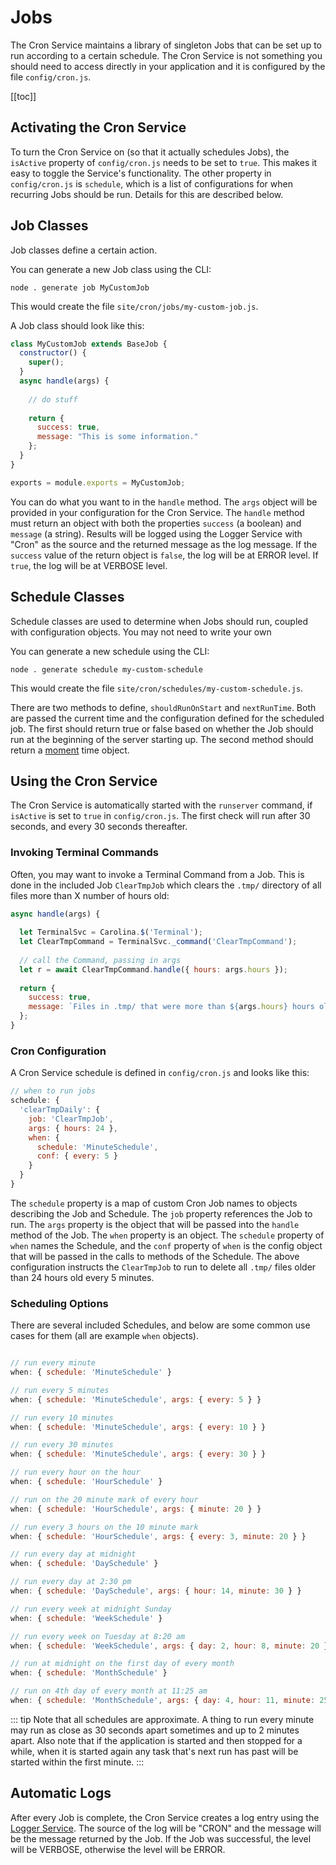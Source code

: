 
# Jobs

The Cron Service maintains a library of singleton Jobs that can be set up to 
run according to a certain schedule. The Cron Service is not something you
should need to access directly in your application and it is configured by the 
file `config/cron.js`.

[[toc]]

## Activating the Cron Service

To turn the Cron Service on (so that it actually schedules Jobs), the 
`isActive` property of `config/cron.js` needs to be set to `true`. This makes 
it easy to toggle the Service's functionality. The other property in 
`config/cron.js` is `schedule`, which is a list of configurations for 
when recurring Jobs should be run. Details for this are described below.

## Job Classes

Job classes define a certain action.

You can generate a new Job class using the CLI:

```
node . generate job MyCustomJob
```

This would create the file
`site/cron/jobs/my-custom-job.js`.

A Job class should look like this:

```javascript
class MyCustomJob extends BaseJob {
  constructor() {
    super();
  }
  async handle(args) {
    
    // do stuff
    
    return {
      success: true,
      message: "This is some information."
    };
  }
}

exports = module.exports = MyCustomJob;
```

You can do what you want to in the `handle` method. The `args` object will be
provided in your configuration for the Cron Service. The `handle` method must 
return an object with both the properties `success` (a boolean) and `message`
(a string). Results will be logged using the Logger Service with "Cron" as the 
source and the returned message as the log message. If the `success` value 
of the return object is `false`, the log will be at ERROR level. If `true`,
the log will be at VERBOSE level.

## Schedule Classes

Schedule classes are used to determine when Jobs should run, coupled with
configuration objects. You may not need to write your own 

You can generate a new schedule using the CLI:

```
node . generate schedule my-custom-schedule
```

This would create the file
`site/cron/schedules/my-custom-schedule.js`.

There are two methods to define, `shouldRunOnStart` and `nextRunTime`. 
Both are passed the current time and the configuration defined 
for the scheduled job. The first should return true or false based on whether
the Job should run at the beginning of the server starting up. The second 
method should return a [moment](https://www.npmjs.com/package/moment)
time object.

## Using the Cron Service

The Cron Service is automatically started with the `runserver` command, 
if `isActive` is set to `true` in `config/cron.js`. The first check will run
after 30 seconds, and every 30 seconds thereafter.

### Invoking Terminal Commands

Often, you may want to invoke a Terminal Command from a Job. This is done
in the included Job `ClearTmpJob` which clears the `.tmp/` directory of all 
files more than X number of hours old:

```javascript
async handle(args) {
    
  let TerminalSvc = Carolina.$('Terminal');
  let ClearTmpCommand = TerminalSvc._command('ClearTmpCommand');
  
  // call the Command, passing in args
  let r = await ClearTmpCommand.handle({ hours: args.hours });
  
  return {
    success: true,
    message: `Files in .tmp/ that were more than ${args.hours} hours old have been deleted.`
  };
}
```

### Cron Configuration

A Cron Service schedule is defined in `config/cron.js` and looks like this:

```javascript
// when to run jobs
schedule: {
  'clearTmpDaily': {
    job: 'ClearTmpJob',
    args: { hours: 24 },
    when: {
      schedule: 'MinuteSchedule',
      conf: { every: 5 }
    }
  } 
}
```

The `schedule` property is a map of custom Cron Job names to objects describing
the Job and Schedule. The `job` property references the Job to run.
The `args` property is the object that will be passed into the `handle` 
method of the Job. The `when` property is an object. The `schedule` property
of `when` names the Schedule, and the `conf` property of `when` is the config
object that will be passed in the calls to methods of the Schedule. The above
configuration instructs the `ClearTmpJob` to run to delete all `.tmp/` files
older than 24 hours old every 5 minutes.

### Scheduling Options

There are several included Schedules, and below are some common use cases
for them (all are example `when` objects).

```javascript

// run every minute
when: { schedule: 'MinuteSchedule' }

// run every 5 minutes
when: { schedule: 'MinuteSchedule', args: { every: 5 } }

// run every 10 minutes
when: { schedule: 'MinuteSchedule', args: { every: 10 } }

// run every 30 minutes
when: { schedule: 'MinuteSchedule', args: { every: 30 } }

// run every hour on the hour
when: { schedule: 'HourSchedule' }

// run on the 20 minute mark of every hour
when: { schedule: 'HourSchedule', args: { minute: 20 } }

// run every 3 hours on the 10 minute mark
when: { schedule: 'HourSchedule', args: { every: 3, minute: 20 } }

// run every day at midnight
when: { schedule: 'DaySchedule' }

// run every day at 2:30 pm
when: { schedule: 'DaySchedule', args: { hour: 14, minute: 30 } }

// run every week at midnight Sunday
when: { schedule: 'WeekSchedule' }

// run every week on Tuesday at 8:20 am
when: { schedule: 'WeekSchedule', args: { day: 2, hour: 8, minute: 20 } }

// run at midnight on the first day of every month
when: { schedule: 'MonthSchedule' }

// run on 4th day of every month at 11:25 am
when: { schedule: 'MonthSchedule', args: { day: 4, hour: 11, minute: 25 } }
```

::: tip
Note that all schedules are approximate. A thing to run every minute may 
run as close as 30 seconds apart sometimes and up to 2 minutes apart.
Also note that if the application is started and then stopped for a while,
when it is started again any task that's next run has past will be started
within
the first minute.
:::

## Automatic Logs

After every Job is complete, the Cron Service creates a log entry using the 
[Logger Service](/docs/basics/logging.md). The source of the log will be
"CRON" and the message will be the message returned by the Job. If the Job 
was successful, the level will be VERBOSE, otherwise the level will be 
ERROR.